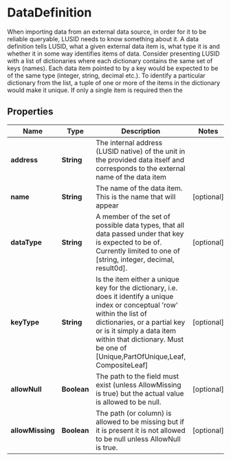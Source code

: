 

# DataDefinition

When importing data from an external data source, in order for it to be reliable queryable, LUSID needs to know something about it.  A data definition tells LUSID, what a given external data item is, what type it is and whether it in some way identifies items of data.  Consider presenting LUSID with a list of dictionaries where each dictionary contains the same set of keys (names). Each data item pointed to by  a key would be expected to be of the same type (integer, string, decimal etc.). To identify a particular dictionary from the list, a tuple of  one or more of the items in the dictionary would make it unique. If only a single item is required then the

## Properties

| Name | Type | Description | Notes |
|------------ | ------------- | ------------- | -------------|
|**address** | **String** | The internal address (LUSID native) of the unit in the provided data itself and corresponds to the external name of the data item |  |
|**name** | **String** | The name of the data item. This is the name that will appear |  [optional] |
|**dataType** | **String** | A member of the set of possible data types, that all data passed under that key is expected to be of.  Currently limited to one of [string, integer, decimal, result0d]. |  [optional] |
|**keyType** | **String** | Is the item either a unique key for the dictionary, i.e. does it identify a unique index or conceptual &#39;row&#39; within the list of dictionaries,  or a partial key or is it simply a data item within that dictionary. Must be one of [Unique,PartOfUnique,Leaf, CompositeLeaf] |  [optional] |
|**allowNull** | **Boolean** | The path to the field must exist (unless AllowMissing is true) but the actual value is allowed to be null. |  [optional] |
|**allowMissing** | **Boolean** | The path (or column) is allowed to be missing but if it is present it is not allowed to be null unless AllowNull is true. |  [optional] |



